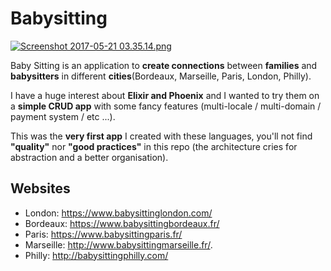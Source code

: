 # Babysitting

[![Screenshot 2017-05-21 03.35.14.png](https://s15.postimg.org/bi7bkzqvv/Screenshot_2017-05-21_03.35.14.png)](https://postimg.org/image/asoj8mqc7/)

Baby Sitting is an application to **create connections** between **families** and **babysitters** in different **cities**(Bordeaux, Marseille, Paris, London, Philly).

I have a huge interest about **Elixir and Phoenix** and I wanted to try them on a **simple CRUD app** with some fancy features (multi-locale / multi-domain / payment system / etc ...).

This was the **very first app** I created with these languages, you'll not find **"quality"** nor **"good practices"** in this repo (the architecture cries for abstraction and a better organisation).

## Websites

  * London: https://www.babysittinglondon.com/
  * Bordeaux: https://www.babysittingbordeaux.fr/
  * Paris: https://www.babysittingparis.fr/
  * Marseille: http://www.babysittingmarseille.fr/.
  * Philly: http://babysittingphilly.com/
